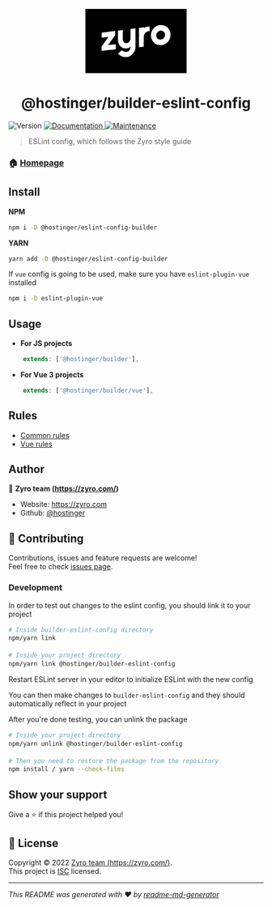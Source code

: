 <p align="center"><a href="https://zyro.com" rel="nofollow"><img src="https://raw.githubusercontent.com/zyro-inc/public-assets/master/Logo/JPG/Zyro%20Logo%20White.jpg" alt="Zyro logo" style="max-width:100%;" width="200"></a></p>
<h1 align="center"><b>@hostinger/builder-eslint-config</b></h1>
<p>
  <img alt="Version" src="https://img.shields.io/badge/version-2.1.0-blue.svg?cacheSeconds=2592000" />
  <a href="https://github.com/hostinger/builder-eslint-config#readme" target="_blank">
    <img alt="Documentation" src="https://img.shields.io/badge/documentation-yes-brightgreen.svg" />
  </a>
  <a href="https://github.com/hostinger/builder-eslint-config/graphs/commit-activity" target="_blank">
    <img alt="Maintenance" src="https://img.shields.io/badge/Maintained%3F-yes-green.svg" />
  </a>
</p>

> ESLint config, which follows the Zyro style guide

### 🏠 [Homepage](https://github.com/hostinger/builder-eslint-config#readme)

## Install

**NPM**

```sh
npm i -D @hostinger/eslint-config-builder
```

**YARN**

```sh
yarn add -D @hostinger/eslint-config-builder
```

If `vue` config is going to be used, make sure you have `eslint-plugin-vue` installed

```sh
npm i -D eslint-plugin-vue
```

## Usage

- **For JS projects**

```js
	extends: ['@hostinger/builder'],
```

- **For Vue 3 projects**

```js
	extends: ['@hostinger/builder/vue'],
```

## Rules

- [Common rules](https://github.com/hostinger/builder-eslint-config/blob/master/eslint-config-zyro.js)
- [Vue rules](https://github.com/hostinger/builder-eslint-config/blob/master/vue.js)

## Author

👤 **Zyro team (https://zyro.com/)**

- Website: https://zyro.com
- Github: [@hostinger](https://github.com/hostinger)

## 🤝 Contributing

Contributions, issues and feature requests are welcome!<br />Feel free to check [issues page](https://github.com/hostinger/builder-eslint-config/issues).

### Development

In order to test out changes to the eslint config, you should link it to your project

```sh
# Inside builder-eslint-config directory
npm/yarn link

# Inside your project directory
npm/yarn link @hostinger/builder-eslint-config
```

Restart ESLint server in your editor to initialize ESLint with the new config

You can then make changes to `builder-eslint-config` and they should automatically reflect in your project

After you're done testing, you can unlink the package

```sh
# Inside your project directory
npm/yarn unlink @hostinger/builder-eslint-config

# Then you need to restore the package from the repository
npm install / yarn --check-files
```

## Show your support

Give a ⭐️ if this project helped you!

## 📝 License

Copyright © 2022 [Zyro team (https://zyro.com/)](https://github.com/hostinger).<br />
This project is [ISC](https://en.wikipedia.org/wiki/ISC_license) licensed.

---

_This README was generated with ❤️ by [readme-md-generator](https://github.com/kefranabg/readme-md-generator)_

```

```
